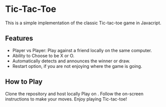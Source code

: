 # Tic-Tac-Toe
This is a simple implementation of the classic Tic-tac-toe game in Javacript.

## Features
<ul>
  <li>Player vs Player: Play against a friend locally on the same computer.</li>
  <li>Ability to Choose to be X or O.</li>
  <li>Automatically detects and announces the winner or draw.</li>
  <li>Restart option, if you are not enjoying where the game is going.</li>
</ul>


## How to Play
Clone the repository and host locally
Play on .
Follow the on-screen instructions to make your moves.
Enjoy playing Tic-tac-toe!

